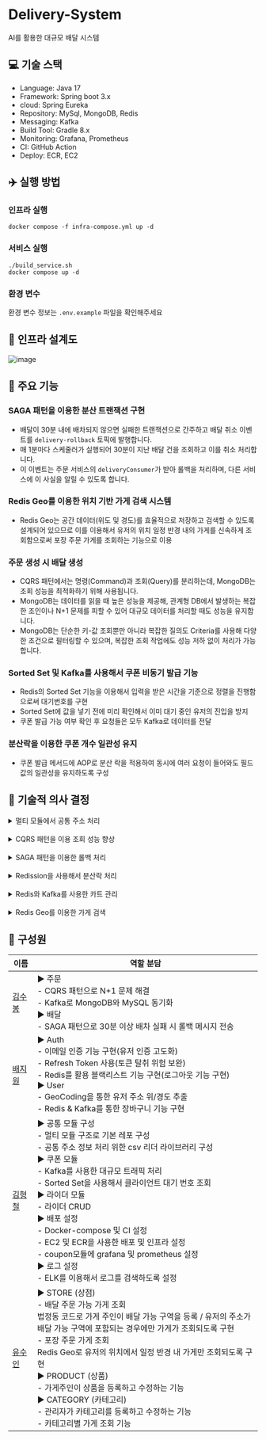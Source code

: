 # Delivery-System

AI를 활용한 대규모 배달 시스템

## 💻 기술 스택

- Language: Java 17
- Framework: Spring boot 3.x
- cloud: Spring Eureka
- Repository: MySql, MongoDB, Redis
- Messaging: Kafka
- Build Tool: Gradle 8.x
- Monitoring: Grafana, Prometheus
- CI: GitHub Action
- Deploy: ECR, EC2

## ✈️ 실행 방법

### 인프라 실행

```shell
docker compose -f infra-compose.yml up -d
```

### 서비스 실행

```shell
./build_service.sh
docker compose up -d
```

### 환경 변수

환경 변수 정보는
`.env.example` 파일을 확인해주세요

## 💾 인프라 설계도
![image](https://github.com/user-attachments/assets/d5fca4d2-7f91-4fb8-b440-93aa1eb19fb2)



## 🛵 주요 기능

### SAGA 패턴을 이용한 분산 트랜잭션 구현

- 배달이 30분 내에 배차되지 않으면 실패한 트랜잭션으로 간주하고 배달 취소 이벤트를
  `delivery-rollback` 토픽에 발행합니다.
- 매 1분마다 스케줄러가 실행되어 30분이 지난 배달 건을 조회하고 이를 취소 처리합니다.
- 이 이벤트는 주문 서비스의 `deliveryConsumer`가 받아 롤백을 처리하며, 다른 서비스에 이 사실을 알릴 수 있도록 합니다.

### Redis Geo를 이용한 위치 기반 가게 검색 시스템

- Redis Geo는 공간 데이터(위도 및 경도)를 효율적으로 저장하고 검색할 수 있도록 설계되어 있으므로 이를 이용해서 유저의 위치 일정 반경 내의 가게를 신속하게 조회함으로써
  포장 주문 가게를 조회하는 기능으로 이용

### 주문 생성 시 배달 생성

- CQRS 패턴에서는 명령(Command)과 조회(Query)를 분리하는데, MongoDB는 조회 성능을 최적화하기 위해 사용됩니다.
- MongoDB는 데이터를 읽을 때 높은 성능을 제공해, 관계형 DB에서 발생하는 복잡한 조인이나 N+1 문제를 피할 수 있어 대규모 데이터를 처리할 때도 성능을 유지합니다.
- MongoDB는 단순한 키-값 조회뿐만 아니라 복잡한 질의도 Criteria를 사용해 다양한 조건으로 필터링할 수 있으며, 복잡한 조회 작업에도 성능 저하 없이 처리가
  가능합니다.

### Sorted Set 및 Kafka를 사용해서 쿠폰 비동기 발급 기능

- Redis의 Sorted Set 기능을 이용해서 입력을 받은 시간을 기준으로 정렬을 진행함으로써 대기번호를 구현
- Sorted Set에 값을 넣기 전에 미리 확인해서 이미 대기 중인 유저의 진입을 방지
- 쿠폰 발급 가능 여부 확인 후 요청들은 모두 Kafka로 데이터를 전달

### 분산락을 이용한 쿠폰 개수 일관성 유지

- 쿠폰 발급 메서드에 AOP로 분산 락을 적용하여 동시에 여러 요청이 들어와도 필드 값의 일관성을 유지하도록 구성

## 📠 기술적 의사 결정

<details> <summary>멀티 모듈에서 공통 주소 처리</summary><br>

### 고민 했던 사항

서비스 모듈 간 주소 선택 기준으로 정부에서 제공하는 법정동 ID를 사용하기로 결정했습니다. 이에 따라 주소 정보를 각 모듈 간에 어떻게 관리할 지 고민을 하였습니다.

- **별도의 서버 생성**: 다른 모듈에서 사용하는 주소를 위해 서버를 생성
- **CSV 파일 개별 관리**: 각 모듈에서 별도로 CSV파일을 관리

그러나 이번 프로젝트를 MSA로 구성을 하면서 이미 여러 서버가 존재하는 상황에서 공통 주소 처리를 위한 서버를 하나 더 추가하는 것은 부담이 될 것으로 판단 되었고 CSV 파일이
변경될 때마다 모든 서비스에서 동일한 작업을 반복해야 하는 것은 비효율적이라 판단되었습니다.

CSV파일이 5MB 정도이고 전체 라인도 5만라인으로 한 번 순회하는 데도 0.1초도 안걸리기 때문에 이에 대한 대안으로 멀티 모듈 공통 라이브러리를 사용해서 CSV 파일을 통합
관리하는 방안으로 결정하였습니다.

### 기술적 결정 사항

openCSV를 사용해서 저장된 CSV파일을 메모리로 읽어 온다.

```java
private final ResourceLoader resourceLoader;

Resource resource = resourceLoader.getResource("classpath:" + ADDRESS_CSV);

CSVReader reader = new CSVReader(
    new InputStreamReader(resource.getInputStream(), Charset.forName("EUC-KR")));

List<String[]> strings = reader.readAll();
this.addressSetList =strings.

subList(1,strings.size());
```

이후 주소 목록의 저장방식을 `code: 주소정보` 의 Map 형식으로 보관하여서 code로도 접근할 수 있고 `values` method를 이용한 목록 접근으로도 가능하게
하였다.
</details><br>

<details> <summary>CQRS 패턴을 이용 조회 성능 향상</summary><br>

- CQRS를 주문 서비스에 적용한 이유는 명령(Command)와 조회(Query)의 책임을 분리함으로써 각 작업의 성능을 최적화하기 위함이다. 주문 시스템에서는 대규모 트랜잭션
  처리와 대량의 조회 요청이 발생하는데, 조회시 대량의 데이터를 빠르게 검색할 수 있는 MongoDB를 사용하여, 복잡한 조인과 N+1 문제를 피하고 조회 성능을 높일 수 있다.
    - 많은 Nosql중 mongoDB를 사용한 이유
        - MongoDB는 단순한 키-값 조회뿐 아니라 복잡한 질의(Query)를 지원한다. Criteria를 사용하여 다양한 조건 기반의 필터링을 지원하며, 복잡한 조회
          작업에도 성능 저하 없이 다양한 쿼리 옵션을 제공할 수 있기 때문에 MongDB를 채택 했다. 쿼리성능이 월등히 뛰어난 elasticSearch도 있었지만
          환경세팅 등을 고려하였을때 가장 러닝커브가 적은 mongoDB가 적합하다고 판단했습니다. 이후엔 elasticSearch를 공부하여 적용할 예정이다.
    - **CQRS에서 Kafka의 활용(RDS와 Nosql 데이터 동기화)**
        - create, update등의 command 관련 서비스가 실행 되었을 때 kafka의 이벤트를 동시에 보내 mongoDB에 save하는 방법을 사용하였다.
          CDC(Change Data Capture)로 RDS에서 데이터의 변경을 감지하고 이벤트 처리를 하는 방법을 채택해야 kafka에서 문제가 생겼을 때 데이터
          정합성 측면에서 더 좋지만 debizium 등 복잡한 환경세팅의 어려운점을 반영하여 이렇게 처리 하였다.

</details><br>
<details> <summary>SAGA 패턴을 이용한 롤백 처리</summary><br>

- SAGA 패턴을 사용하여 배달 시스템에서 롤백 처리를 구현한 이유는 **분산 트랜잭션에서 데이터 일관성을 유지**하기 위함이다. 예를 들어, 배달이 30분 내에 배차되지 않을
  경우 배달이 취소되는데, 이때 **알림 서비스나 주문 서비스**의 상태도 변경되어야 한다. SAGA 패턴의 **보상 트랜잭션**을 통해 실패한 트랜잭션에 대한 상태를 되돌리고,
  전체 시스템의 **데이터 무결성**을 보장할 수 있다.
    - kafka를 선택한 이유
        - 배달 취소와 같은 롤백 처리는 비동기적으로 처리되며, `delivery-rollback` 토픽을 통해 이벤트 기반으로 서비스 간 통신이 이루어진다. 이를 통해
          서비스 간 강한 결합을 피하면서 유연하게 트랜잭션을 관리할 수 있다.

</details><br>
<details> <summary>Redission을 사용해서 분산락 처리</summary><br>

### 분산락의 적용 이유

**비관적 락**

- 데이터를 읽고 수정하는 동안 다른 트랜잭션이 접근하지 못하게 함
- 동시성 문제가 발생할 가능성이 높지만 성능 저하가 발생할 수 있다.

**낙관적 락**

- 업데이트 시점에 데이터의 변경 여부를 확인하고 변경되었는 지 검증한다.
- 락을 걸지 않기 때문에 성능이 우수하나 충돌이 발생하면 롤백 및 재시도를 해야 한다.

**분산 락**

- 분산 시스템을 활용해서 락을 관리함으로써 동일한 리소스에 접근할 때 충돌을 방지함
- 여러 인스턴스 간에 동시성 문제를 해결할 수 있으나 분산 시스템이 장애가 생기면 문제가
  발생할 수 있다.

이번에 락을 적용할 부분은 쿠폰 재고의 일관성을 유지하기 위함으로 충돌이 잦게 발생할 거라 예상이 되므로 낙관적락은 제외 하였습니다.

MSA 환경에서 여러 인스턴스가 동일한 DB에 접근하므로 DB 자체에 락을 걸 경우 성능 저하가 발생할 수 있습니다.

위의 이유로 Redis를 사용한 분산락을 도입하기로 하였습니다.

### Redission 라이브러리를 사용한 이유

Spring에서는 Redis를 사용할 때, 주로 Lettuce와 Redisson 라이브러리를 사용합니다.

- Lettuce는 가벼우며 빠른 성능을 제공하기 때문에, 일반적인 캐싱 용도에 적합합니다.
- Redisson은 분산 락 기능을 보다 안정적으로 제공합니다.

락 구현의 차이점:

- Lettuce는 락을 구현할 때 SETNX 명령어를 사용하며, Spin Lock 방식으로 지속적으로 Redis에 요청을 보내 락을 확보합니다. 이 방식은 간단하지만, 네트워크
  부하가 발생할 수 있습니다.
- Redisson은 RedLock 알고리즘을 사용하며, Pub/Sub 구조로 락을 관리합니다. 이 방식은 네트워크 부하를 줄이고 더 안정적인 분산 락을 제공합니다.

위의 이유로 락 구현에 더 효율적으로 구현하는 Redission 라이브러리를 선택하였습니다.

</details><br>
<details> <summary>Redis와 Kafka를 사용한 카트 관리</summary><br>

### Redis 사용 이유

장바구니 기능으로는

- 제품에 대해 장바구니 추가
- 기존 제품을 다시 추가하면 수량 증가, 같은 매장의 다른 제품을 추가하면 해당 제품 추가
- 새로운 가게의 제품을 추가하면 기존 데이터 삭제 및 신규 추가

이에 따라 DB를 구성해야 했는데 MYSQL를 통해 진행하게 되면 데이터 용량도 증가하고 제품에 따른 수량 증가 및 제품 추가부분에서도 많은 쿼리문을 작업하게 되어 시간이 많은
필요하게 된다. 따라서 인메모리 데이터베이스인 Redis를 사용하여 구현하도록 하였다.

### Kafka 사용 이유

현재 물건을 장바구니에 담기 위해서는 물건 상세정보 End Point에서 담아야 하는데 User와 Product서비스는 별도의 서비스이므로 Product서비스에서 장바구니에 넣는
이벤트가 발생 시 User쪽에서 장바구니를 생성해줘야 한다.

따라서 이를 위해 Kafka를 통해 Product서비스에서 제품을 장바구니에 담는 End Point가 동작하는 이벤트 발생 시 User쪽에서 해당 데이터를 가져와 해당 유저에 대해
장바구니 데이터를 Redis에 저장하도록 구현하여 FeignClient를 통해 진행하는 것보다 속도 향상이 되었고, 동시성 처리도 가능하기에 사용하게 되었다.

</details><br>
<details> <summary>Redis Geo를 이용한 가게 검색</summary><br>

Redis Geo를 이용한 가게 검색은 위치 기반 서비스에서 효율적으로 가게를 조회하는 기능을 제공한다. Redis Geo는 위도와 경도 데이터를 저장하고 검색할 수 있는 기능을
제공하며, 특정 위치에서 일정 반경 내에 있는 가게를 매우 빠르게 찾을 수 있다. 이를 통해 사용자는 자신의 위치를 기준으로 가까운 가게를 신속하게 조회할 수 있다.

### Redis Geo를 이용한 가게 검색의 주요 기능

1. 위치 정보 저장: Redis Geo는 가게의 위도와 경도를 기반으로 좌표 데이터를 저장한다. 각 가게는 고유의 ID와 함께 위치 정보로 저장되며, 이를 통해 나중에 위치 기반
   검색이 가능해진다.
2. **반경 내 검색**: 사용자는 자신의 위치(위도, 경도)를 기준으로 **일정 반경 내에 있는 가게를 검색**할 수 있다. Redis의 `GEORADIUS`  명령어를 사용해
   특정 반경 내의 가게 목록을 빠르게 반환한다.
3. **빠른 응답 속도**: Redis의 인메모리 데이터 처리 특성 덕분에 위치 기반 조회 속도가 매우 빠르다. 이는 사용자 경험을 개선하고 실시간으로 가게 정보를 제공하는 데
   적합하다.

</details>

## 🐶 구성원

| 이름                                                 | 역할 분담                                                                                                                                                                                                                                                                                                                                           |
|----------------------------------------------------|-------------------------------------------------------------------------------------------------------------------------------------------------------------------------------------------------------------------------------------------------------------------------------------------------------------------------------------------------|
| [김수봉](https://github.com/bongbongbon) &nbsp;&nbsp; | ▶ 주문 <br>- CQRS 패턴으로 N+1 문제 해결 <br>- Kafka로 MongoDB와 MySQL 동기화 <br> ▶ 배달 <br>- SAGA 패턴으로 30분 이상 배차 실패 시 롤백 메시지 전송                                                                                                                                                                                                                                      |
| [배지원](https://github.com/Bae-Ji-Won)               | ▶ Auth <br>- 이메일 인증 기능 구현(유저 인증 고도화) <br>- Refresh Token 사용(토큰 탈취 위험 보완)  <br>- Redis를 활용 블랙리스트 기능 구현(로그아웃 기능 구현) <br>▶ User <br>- GeoCoding을 통한 유저 주소 위/경도 추출 <br>- Redis & Kafka를 통한 장바구니 기능 구현                                                                                                                                               |
| [김형철](https://github.com/shurona)                  | ▶ 공통 모듈 구성 <br>- 멀티 모듈 구조로 기본 레포 구성 <br>- 공통 주소 정보 처리 위한 csv 리더 라이브러리 구성 <br>▶ 쿠폰 모듈 <br>-  Kafka를 사용한 대규모 트래픽 처리 <br>- Sorted Set을 사용해서 클라이언트 대기 번호 조회 <br>▶ 라이더 모듈  <br>- 라이더 CRUD <br>▶ 배포 설정 <br>- Docker-compose 및 CI 설정 <br>- EC2 및 ECR을 사용한 배포 및 인프라 설정 <br>- coupon모듈에 grafana 및 prometheus 설정 <br>▶ 로그 설정 <br>- ELK를 이용해서 로그를 검색하도록 설정 |
| [유수인](https://github.com/jjong52)                  | ▶ STORE (상점) <br>- 배달 주문 가능 가게 조회 <br>법정동 코드로 가게 주인이 배달 가능 구역을 등록 / 유저의 주소가 배달 가능 구역에 포함되는 경우에만 가게가 조회되도록 구현 <br>- 포장 주문 가게 조회 <br>Redis Geo로 유저의 위치에서 일정 반경 내 가게만 조회되도록 구현 <br>▶ PRODUCT (상품) <br>- 가게주인이 상품을 등록하고 수정하는 기능 <br>▶ CATEGORY (카테고리) <br>- 관리자가 카테고리를 등록하고 수정하는 기능 <br>- 카테고리별 가게 조회 기능                                            |


